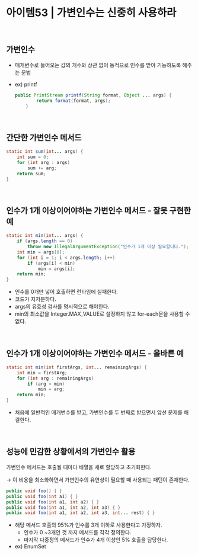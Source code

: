# 아이템53 | 가변인수는 신중히 사용하라

<br>

## 가변인수

- 매개변수로 들어오는 값의 개수와 상관 없이 동적으로 인수를 받아 기능하도록 해주는 문법
- ex) printf

    ```java
    public PrintStream printf(String format, Object ... args) {
            return format(format, args);
        }
    ```

<br>    

## 간단한 가변인수 메서드

```java
static int sum(int... args) {
    int sum = 0;
    for (int arg : args)
        sum += arg;
    return sum;
}
```

<br>

## 인수가 1개 이상이어야하는 가변인수 메서드 - 잘못 구현한 예

```java
static int min(int... args) {
    if (args.length == 0)
        throw new IllegalArgumentException("인수가 1개 이상 필요합니다.");
    int min = args[0];
    for (int i = 1; i < args.length; i++)
        if (args[i] < min)
            min = args[i];
    return min;
}
```

- 인수를 0개만 넣어 호출하면 런타임에 실패한다.
- 코드가 지저분하다.
- args의 유효성 검사를 명시적으로 해야한다.
- min의 최소값을 Integer.MAX_VALUE로 설정하지 않고 for-each문을 사용할 수 없다.

<br>

## 인수가 1개 이상이어야하는 가변인수 메서드 - 올바른 예

```java
static int min(int firstArgs, int... remainingArgs) {
    int min = firstArg;
    for (int arg : remainingArgs)
        if (arg < min)
            min = arg;
    return min;
}
```

- 처음에 일반적인 매개변수를 받고, 가변인수를 두 번째로 받으면서 앞선 문제를 해결한다.

<br>

## 성능에 민감한 상황에서의 가변인수 활용

가변인수 메서드는 호출될 때마다 배열을 새로 할당하고 초기화한다.

→ 이 비용을 최소화하면서 가변인수의 유연성이 필요할 때 사용되는 패턴이 존재한다.

```java
public void foo() { }
public void foo(int a1) { }
public void foo(int a1, int a2) { }
public void foo(int a1, int a2, int a3) { }
public void foo(int a1, int a2, int a3, int... rest) { }
```

- 해당 메서드 호출의 95%가 인수를 3개 이하로 사용한다고 가정하자.
    - 인수가 0 ~3개인 것 까지 메서드를 각각 정의한다.
    - 마지막 다중정의 메서드가 인수가 4개 이상인 5% 호출을 담당한다.
- ex) EnumSet

